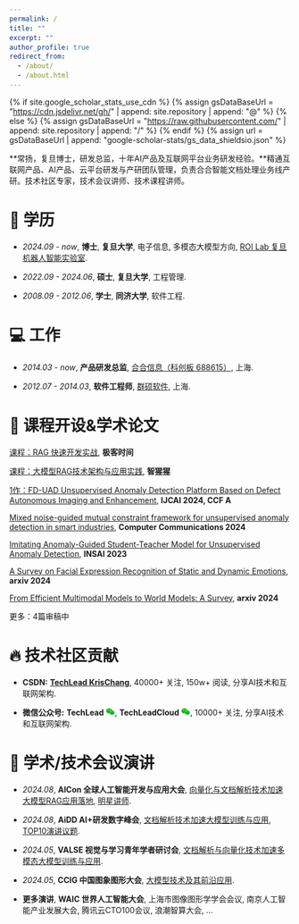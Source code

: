 ```yaml
---
permalink: /
title: ""
excerpt: ""
author_profile: true
redirect_from: 
  - /about/
  - /about.html
---
```


{% if site.google_scholar_stats_use_cdn %}
{% assign gsDataBaseUrl = "https://cdn.jsdelivr.net/gh/" | append: site.repository | append: "@" %}
{% else %}
{% assign gsDataBaseUrl = "https://raw.githubusercontent.com/" | append: site.repository | append: "/" %}
{% endif %}
{% assign url = gsDataBaseUrl | append: "google-scholar-stats/gs_data_shieldsio.json" %}

<span class='anchor' id='about-me'></span>

**常扬，复旦博士，研发总监，十年AI产品及互联网平台业务研发经验。**精通互联网产品、AI产品、云平台研发与产研团队管理，负责合合智能文档处理业务线产研。技术社区专家，技术会议讲师、技术课程讲师。

# 📖 学历
- *2024.09 - now*, **博士**, **复旦大学**, 电子信息, 多模态大模型方向, [ROI Lab 复旦机器人智能实验室](https://www.fudanroilab.com/2016/09/06/YangChang.html).

- *2022.09 - 2024.06*, **硕士**, **复旦大学**, 工程管理.

- *2008.09 - 2012.06*, **学士**, **同济大学**, 软件工程.

# 💻 工作
- *2014.03 - now*, **产品研发总监**, [合合信息（科创板 688615）](https://www.intsig.com/), 上海.

- *2012.07 - 2014.03*, **软件工程师**, [群硕软件](https://www.augmentum.com.cn/), 上海.

# 📝 课程开设&学术论文 

[课程：RAG 快速开发实战](https://time.geekbang.org/column/intro/100804101), **极客时间**

[课程：大模型RAG技术架构与应用实践](https://aiorang.com/c/ZWEzZWIzODFhOWJiZGUxMDc5YzM=), **智猩猩**

[1作：FD-UAD Unsupervised Anomaly Detection Platform Based on Defect Autonomous Imaging and Enhancement](https://www.ijcai.org/proceedings/2024/0993.pdf), **IJCAI 2024, CCF A**

[Mixed noise-guided mutual constraint framework for unsupervised anomaly detection in smart industries](https://www.sciencedirect.com/science/article/pii/S0140366423004723), **Computer Communications 2024**

[Imitating Anomaly-Guided Student-Teacher Model for Unsupervised Anomaly Detection](), **INSAI 2023**

[A Survey on Facial Expression Recognition of Static and Dynamic Emotions](https://arxiv.org/abs/2408.15777), **arxiv 2024**


[From Efficient Multimodal Models to World Models: A Survey](https://arxiv.org/abs/2407.00118), **arxiv 2024**  

更多：4篇审稿中

# 🔥 技术社区贡献

- **CSDN:** [**TechLead KrisChang**](https://techlead.blog.csdn.net), 40000+ 关注, 150w+ 阅读, 分享AI技术和互联网架构.

- **微信公众号:** **TechLead** [![WeChat QR](../images/wechat_logo_16h.png)](https://raw.githubusercontent.com/yangchangcy/zh/refs/heads/main/images/wechat1.jpg), **TechLeadCloud** [![WeChat QR](../images/wechat_logo_16h.png)](https://raw.githubusercontent.com/yangchangcy/zh/refs/heads/main/images/wechat2.jpg), 10000+ 关注, 分享AI技术和互联网架构.

# 💬 学术/技术会议演讲
- *2024.08*, **AICon 全球人工智能开发与应用大会**, [向量化与文档解析技术加速大模型RAG应用落地](https://aicon.infoq.cn/2024/shanghai/presentation/6004), [明星讲师](https://mp.weixin.qq.com/s/4UHYJ1cb-XiQPHjdOEXf6A).

- *2024.08*, **AiDD AI+研发数字峰会**, [文档解析技术加速大模型训练与应用](https://aidd.vip/CWBWD-2024bj), [TOP10演讲议题](https://mp.weixin.qq.com/s/Dx0o7EazUkZa9dxRutKJbw).

- *2024.05*, **VALSE 视觉与学习青年学者研讨会**, [文档解析与向量化技术加速多模态大模型训练与应用](https://cloud.tencent.com/developer/article/2417196).

- *2024.05*, **CCIG 中国图象图形大会**, [大模型技术及其前沿应用](https://baijiahao.baidu.com/s?id=1800356490899597731).

- **更多演讲**, **WAIC 世界人工智能大会**, 上海市图像图形学学会会议, 南京人工智能产业发展大会, 腾讯云CTO100会议, 浪潮智算大会, ...




